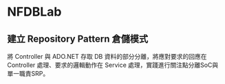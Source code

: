 # NFDBLab
## 建立 Repository Pattern 倉儲模式
將 Controller 與 ADO.NET 存取 DB 資料的部分分離，將應對要求的回應在 Controller 處理、要求的邏輯動作在 Service 處理，實踐進行關注點分離SoC與單一職責SRP。
